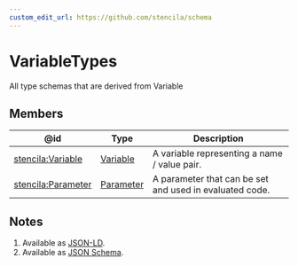 ```yaml
---
custom_edit_url: https://github.com/stencila/schema
---
```


# VariableTypes

All type schemas that are derived from Variable

## Members

| @id                                                             | Type                              | Description                                             |
| --------------------------------------------------------------- | --------------------------------- | ------------------------------------------------------- |
| [stencila:Variable](https://schema.stenci.la/Variable.jsonld)   | [Variable](../Code/Variable.md)   | A variable representing a name / value pair.            |
| [stencila:Parameter](https://schema.stenci.la/Parameter.jsonld) | [Parameter](../Code/Parameter.md) | A parameter that can be set and used in evaluated code. |

## Notes

1.  Available as [JSON-LD](https://schema.stenci.la/undefined.jsonld).
2.  Available as [JSON Schema](https://schema.stenci.la/v1/VariableTypes.schema.json).
